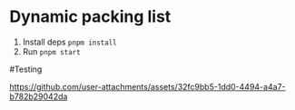 # Dynamic packing list

1. Install deps `pnpm install`
2. Run `pnpm start`

#Testing

https://github.com/user-attachments/assets/32fc9bb5-1dd0-4494-a4a7-b782b29042da

